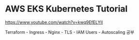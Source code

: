 # AWS EKS Kubernetes Tutorial

https://www.youtube.com/watch?v=kwq9EfELYII

Terraform - Ingress - Nginx - TLS - IAM Users - Autoscaling 공부
